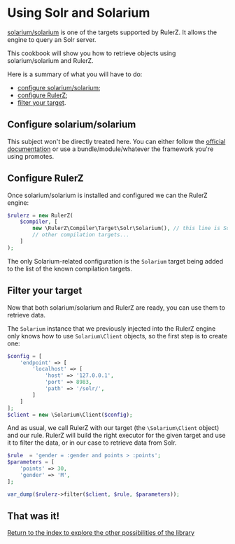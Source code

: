 Using Solr and Solarium
=======================

[solarium/solarium](https://github.com/solariumphp/solarium) is one of the
targets supported by RulerZ. It allows the engine to query an Solr server.

This cookbook will show you how to retrieve objects using solarium/solarium and
RulerZ.

Here is a summary of what you will have to do:

 * [configure solarium/solarium](#configure-solarium-solarium);
 * [configure RulerZ](#configure-rulerz);
 * [filter your target](#filter-your-target).

## Configure solarium/solarium

This subject won't be directly treated here. You can either follow the [official
documentation](http://wiki.solarium-project.org/index.php/V3:Installation#Getting_Solarium)
or use a bundle/module/whatever the framework you're using promotes.

## Configure RulerZ

Once solarium/solarium is installed and configured we can the RulerZ engine:

```php
$rulerz = new RulerZ(
    $compiler, [
        new \RulerZ\Compiler\Target\Solr\Solarium(), // this line is Solarium-specific
        // other compilation targets...
    ]
);
```

The only Solarium-related configuration is the `Solarium` target being added to
the list of the known compilation targets.

## Filter your target

Now that both solarium/solarium and RulerZ are ready, you can use them to retrieve
data.

The `Solarium` instance that we previously injected into the RulerZ engine only
knows how to use `Solarium\Client` objects, so the first step is to create one:

```php
$config = [
    'endpoint' => [
        'localhost' => [
            'host' => '127.0.0.1',
            'port' => 8983,
            'path' => '/solr/',
        ]
    ]
];
$client = new \Solarium\Client($config);
```

And as usual, we call RulerZ with our target (the `\Solarium\Client` object) and
our rule.
RulerZ will build the right executor for the given target and use it to filter
the data, or in our case to retrieve data from Solr.

```php
$rule  = 'gender = :gender and points > :points';
$parameters = [
    'points' => 30,
    'gender' => 'M',
];

var_dump($rulerz->filter($client, $rule, $parameters));
```

## That was it!

[Return to the index to explore the other possibilities of the library](../index.md)
